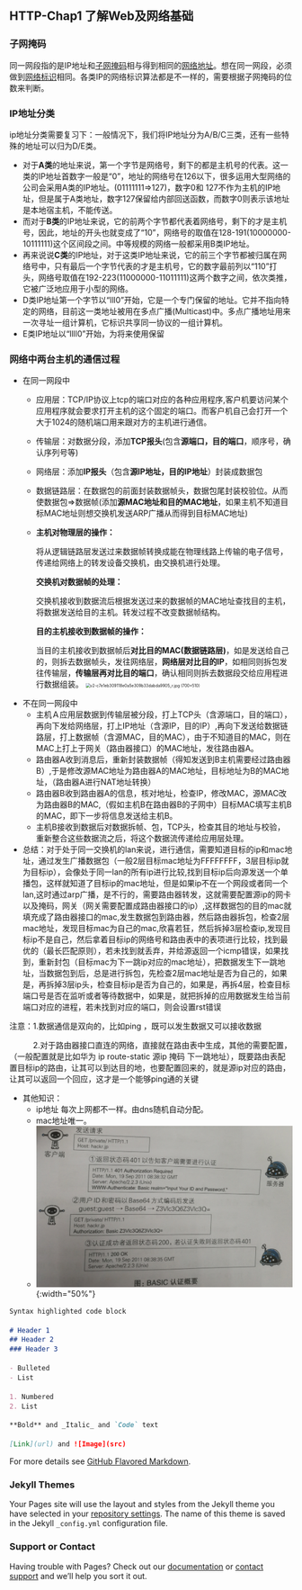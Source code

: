 ## HTTP-Chap1 了解Web及网络基础

### 子网掩码
同一网段指的是IP地址和[子网掩码](https://baike.baidu.com/item/子网掩码)相与得到相同的[网络地址](https://baike.baidu.com/item/网络地址/9765459)。想在同一网段，必须做到[网络标识](https://baike.baidu.com/item/网络标识/7040658)相同。各类IP的网络标识算法都是不一样的，需要根据子网掩码的位数来判断。

### IP地址分类
ip地址分类需要复习下：一般情况下，我们将IP地址分为A/B/C三类，还有一些特殊的地址可以归为D/E类。
* 对于**A类**的地址来说，第一个字节是网络号，剩下的都是主机号的代表。这一类的IP地址首数字一般是“0”，地址的网络号在126以下，很多运用大型网络的公司会采用A类的IP地址。(01111111=>127)，数字0和 127不作为主机的IP地址，但是属于A类地址，数字127保留给内部回送函数，而数字0则表示该地址是本地宿主机，不能传送。
* 而对于**B类**的IP地址来说，它的前两个字节都代表着网络号，剩下的才是主机号，因此，地址的开头也就变成了“10”，网络号的取值在128-191(10000000-10111111)这个区间段之间。中等规模的网络一般都采用B类IP地址。
* 再来说说**C类**的IP地址，对于这类IP地址来说，它的前三个字节都被归属在网络号中，只有最后一个字节代表的才是主机号，它的数字最前列以“110”打头，网络号取值在192-223(11000000-11011111)这两个数字之间，依次类推，它被广泛地应用于小型的网络。
* D类IP地址第一个字节以“lll0”开始，它是一个专门保留的地址。它并不指向特定的网络，目前这一类地址被用在多点广播(Multicast)中。多点广播地址用来一次寻址一组计算机，它标识共享同一协议的一组计算机。
* E类IP地址以“llll0”开始，为将来使用保留

### 网络中两台主机的通信过程
* 在同一网段中
  * 应用层：TCP/IP协议上tcp的端口对应的各种应用程序,客户机要访问某个应用程序就会要求打开主机的这个固定的端口。而客户机自己会打开一个大于1024的随机端口用来跟对方的主机进行通信。
  * 传输层：对数据分段，添加**TCP报头**(包含**源端口，目的端口**，顺序号，确认序列号等)
  * 网络层：添加**IP报头**（包含**源IP地址，目的IP地址**）封装成数据包
  * 数据链路层：在数据包的前面封装数据帧头，数据包尾封装校验位。从而使数据包=>数据帧(添加**源MAC地址和目的MAC地址**，如果主机不知道目标MAC地址则想交换机发送ARP广播从而得到目标MAC地址)
  * **主机对物理层的操作：**

    将从逻辑链路层发送过来数据帧转换成能在物理线路上传输的电子信号，传递给网络上的转发设备交换机，由交换机进行处理。

    **交换机对数据帧的处理：**

    交换机接收到数据流后根据发送过来的数据帧的MAC地址查找目的主机，将数据发送给目的主机。转发过程不改变数据帧结构。

    **目的主机接收到数据帧的操作：**
    
    当目的主机接收到数据帧后**对比目的MAC(数据链路层)**，如是发送给自己的，则拆去数据帧头，发往网络层，**网络层对比目的IP**，如相同则拆包发往传输层，**传输层再对比目的端口**，确认相同则拆去数据段交给应用程进行数据组装。
    <img src="https://pic4.zhimg.com/v2-c7e1eb309118e0a5e309b33dabda9905_r.jpg" alt="v2-c7e1eb309118e0a5e309b33dabda9905_r.jpg (700×510)" style="zoom:50%;" />
* 不在同一网段中
  * 主机Ａ应用层数据到传输层被分段，打上TCP头（含源端口，目的端口），再向下发给网络层，打上IP地址（含源IP，目的IP）,再向下发送给数据链路层，打上数据帧（含源MAC，目的MAC），由于不知道目的MAC，则在MAC上打上于网关（路由器接口）的MAC地址，发往路由器A。
  * 路由器A收到消息后，重新封装数据帧（得知发送到B主机需要经过路由器B）,于是修改源MAC地址为路由器A的MAC地址，目标地址为B的MAC地址，（路由器A进行NAT地址转换）
  * 路由器B收到路由器A的信息，核对地址，检查IP，修改MAC，源MAC改为路由器B的MAC,（假如主机B在路由器B的子网中）目标MAC填写主机B的MAC，即下一步将信息发送给主机B。
  * 主机B接收到数据后对数据拆帧、包，TCP头，检查其目的地址与校验，重新整合这些数据流之后，将这个数据流传递给应用层处理。
* 总结：对于处于同一交换机的lan来说，进行通信，需要知道目标的ip和mac地址，通过发生广播数据包（一般2层目标mac地址为FFFFFFFF，3层目标ip就为目标ip），会像处于同一lan的所有ip进行比较,找到目标ip后向源发送一个单播包，这样就知道了目标ip的mac地址，但是如果ip不在一个网段或者同一个lan,这时通过arp广播，是不行的，需要路由器转发，这就需要配置源ip的网卡以及掩码，网关（网关需要配置成路由器接口的ip）,这样数据包的目的mac就填充成了路由器接口的mac,发生数据包到路由器，然后路由器拆包，检查2层mac地址，发现目标mac为自己的mac,欣喜若狂，然后拆掉3层检查ip,发现目标ip不是自己，然后拿着目标ip的网络号和路由表中的表项进行比较，找到最优的（最长匹配原则），若未找到就丢弃，并给源返回一个icmp错误，如果找到，重新封包（目标mac为下一跳ip对应的mac地址），把数据发生下一跳地址，当数据包到后，总是进行拆包，先检查2层mac地址是否为自己的，如果是，再拆掉3层ip头，检查目标ip是否为自己的，如果是，再拆4层，检查目标端口号是否在监听或者等待数据中，如果是，就把拆掉的应用数据发生给当前端口对应的进程，若未找到对应的端口，则会设置rst错误

注意：1.数据通信是双向的，比如ping ，既可以发生数据又可以接收数据

　　　2.对于路由器接口直连的网络，直接就在路由表中生成，其他的需要配置，（一般配置就是比如华为 ip route-static 源ip 掩码 下一跳地址），既要路由表配置目标ip的路由，让其可以到达目的地，也要配置回来的，就是源ip对应的路由，让其可以返回一个回应，这才是一个能够ping通的关键
* 其他知识：
  * ip地址 每次上网都不一样。由dns随机自动分配。
  * mac地址唯一。
  * ![image](https://github.com/hjvlitstone/hjv.github.io/blob/gh-pages/images/BASIC%E8%AE%A4%E8%AF%81%E6%AD%A5%E9%AA%A4.jpg){:width="50%"}
```markdown
Syntax highlighted code block

# Header 1
## Header 2
### Header 3

- Bulleted
- List

1. Numbered
2. List

**Bold** and _Italic_ and `Code` text

[Link](url) and ![Image](src)
```

For more details see [GitHub Flavored Markdown](https://guides.github.com/features/mastering-markdown/).

### Jekyll Themes

Your Pages site will use the layout and styles from the Jekyll theme you have selected in your [repository settings](https://github.com/hjvlitstone/hjv.github.io/settings). The name of this theme is saved in the Jekyll `_config.yml` configuration file.

### Support or Contact

Having trouble with Pages? Check out our [documentation](https://docs.github.com/categories/github-pages-basics/) or [contact support](https://github.com/contact) and we’ll help you sort it out.
